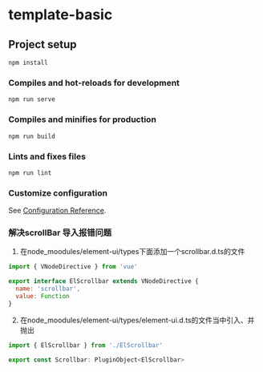 # template-basic

## Project setup
```
npm install
```

### Compiles and hot-reloads for development
```
npm run serve
```

### Compiles and minifies for production
```
npm run build
```

### Lints and fixes files
```
npm run lint
```

### Customize configuration
See [Configuration Reference](https://cli.vuejs.org/config/).

### 解决scrollBar 导入报错问题
1. 在node_moodules/element-ui/types下面添加一个scrollbar.d.ts的文件
```js
import { VNodeDirective } from 'vue'

export interface ElScrollbar extends VNodeDirective {
  name: 'scrollbar',
  value: Function
}
```

2. 在node_moodules/element-ui/types/element-ui.d.ts的文件当中引入、并抛出
```js
import { ElScrollbar } from './ElScrollbar'

export const Scrollbar: PluginObject<ElScrollbar>
```

